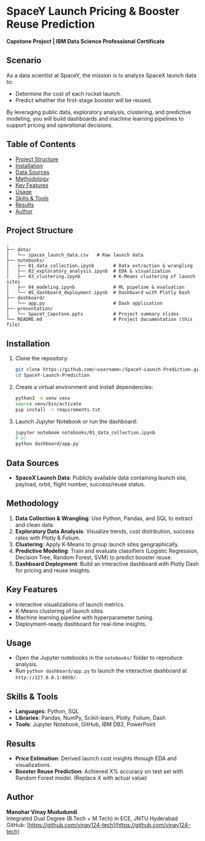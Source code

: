 # SpaceY Launch Pricing & Booster Reuse Prediction

**Capstone Project | IBM Data Science Professional Certificate**

## Scenario

As a data scientist at SpaceY, the mission is to analyze SpaceX launch data to:

- Determine the cost of each rocket launch.
- Predict whether the first-stage booster will be reused.

By leveraging public data, exploratory analysis, clustering, and predictive modeling, you will build dashboards and machine learning pipelines to support pricing and operational decisions.

## Table of Contents

- [Project Structure](#project-structure)
- [Installation](#installation)
- [Data Sources](#data-sources)
- [Methodology](#methodology)
- [Key Features](#key-features)
- [Usage](#usage)
- [Skills & Tools](#skills--tools)
- [Results](#results)
- [Author](#author)

## Project Structure

```
.
├── data/
│   └── spacex_launch_data.csv   # Raw launch data
├── notebooks/
│   ├── 01_data_collection.ipynb       # Data extraction & wrangling
│   ├── 02_exploratory_analysis.ipynb  # EDA & visualization
│   ├── 03_clustering.ipynb            # K-Means clustering of launch sites
│   ├── 04_modeling.ipynb              # ML pipeline & evaluation
│   └── 05_dashboard_deployment.ipynb  # Dashboard with Plotly Dash
├── dashboard/
│   └── app.py                         # Dash application
├── presentation/
│   └── SpaceY_Capstone.pptx           # Project summary slides
└── README.md                          # Project documentation (this file)
```

## Installation

1. Clone the repository:
   ```bash
   git clone https://github.com/<username>/SpaceY-Launch-Prediction.git
   cd SpaceY-Launch-Prediction
   ```
2. Create a virtual environment and install dependencies:
   ```bash
   python3 -m venv venv
   source venv/bin/activate
   pip install -r requirements.txt
   ```
3. Launch Jupyter Notebook or run the dashboard:
   ```bash
   jupyter notebook notebooks/01_data_collection.ipynb
   # or
   python dashboard/app.py
   ```

## Data Sources

- **SpaceX Launch Data**: Publicly available data containing launch site, payload, orbit, flight number, success/reuse status.

## Methodology

1. **Data Collection & Wrangling**: Use Python, Pandas, and SQL to extract and clean data.
2. **Exploratory Data Analysis**: Visualize trends, cost distribution, success rates with Plotly & Folium.
3. **Clustering**: Apply K-Means to group launch sites geographically.
4. **Predictive Modeling**: Train and evaluate classifiers (Logistic Regression, Decision Tree, Random Forest, SVM) to predict booster reuse.
5. **Dashboard Deployment**: Build an interactive dashboard with Plotly Dash for pricing and reuse insights.

## Key Features

- Interactive visualizations of launch metrics.
- K-Means clustering of launch sites.
- Machine learning pipeline with hyperparameter tuning.
- Deployment-ready dashboard for real-time insights.

## Usage

- Open the Jupyter notebooks in the `notebooks/` folder to reproduce analysis.
- Run `python dashboard/app.py` to launch the interactive dashboard at `http://127.0.0.1:8050/`.

## Skills & Tools

- **Languages**: Python, SQL
- **Libraries**: Pandas, NumPy, Scikit-learn, Plotly, Folium, Dash
- **Tools**: Jupyter Notebook, GitHub, IBM DB2, PowerPoint

## Results

- **Price Estimation**: Derived launch cost insights through EDA and visualizations.
- **Booster Reuse Prediction**: Achieved X% accuracy on test set with Random Forest model. (Replace X with actual value)

## Author

**Manohar Vinay Mududundi**  
Integrated Dual Degree (B.Tech + M.Tech) in ECE, JNTU Hyderabad  
GitHub: [https://github.com/vinay124-tech](https://github.com/vinay124-tech)

